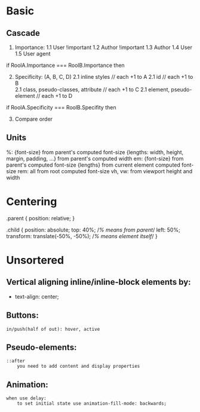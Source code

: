 # Basic
## Cascade

1. Importance:
    1.1 User !important
    1.2 Author !important
    1.3 Author
    1.4 User
    1.5 User agent

if RoolA.Importance === RoolB.Importance then

2. Specificity: (A, B, C, D)
    2.1 inline styles                     // each +1 to A
    2.1 id                                // each +1 to B  
    2.1 class, pseudo-classes, attribute  // each +1 to C
    2.1 element, pseudo-element           // each +1 to D  

if  RoolA.Specificity === RoolB.Specifity then

3. Compare order

## Units

%:
    {font-size} from parent's computed font-size
    {lengths: width, height, margin, padding, ...} from parent's computed width
em:
    {font-size} from parent's computed font-size
    {lengths} from current element computed font-size
rem:
    all from root computed font-size
vh, vw:
    from viewport height and width

# Centering

.parent {
    position: relative;
}

.child {
    position: absolute;
    top: 40%; /*% means from parent*/
    left: 50%;
    transform: translate(-50%, -50%); /*% means element itself*/
}


# Unsortered

## Vertical aligning inline/inline-block elements by:
- text-align: center;

## Buttons:
    in/push(half of out): hover, active
    
## Pseudo-elements:
    ::after
        you need to add content and display properties
        
## Animation:
    when use delay:
        to set initial state use animation-fill-mode: backwards;
